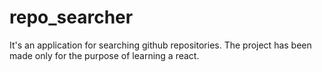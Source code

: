 # repo_searcher
It's an application for searching github repositories. The project has been made only for the purpose of learning a react.
